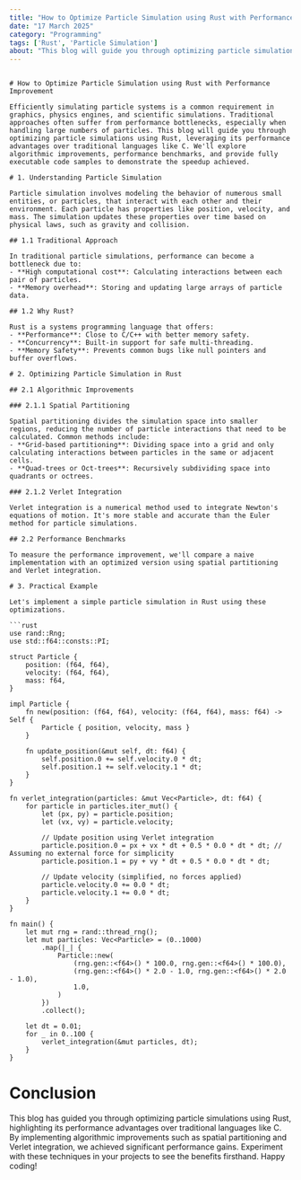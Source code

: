 ```yaml
---
title: "How to Optimize Particle Simulation using Rust with Performance Improvement"
date: "17 March 2025"
category: "Programming"
tags: ['Rust', 'Particle Simulation']
about: "This blog will guide you through optimizing particle simulations using Rust, leveraging its performance advantages over traditional languages like C."
---
```

```

# How to Optimize Particle Simulation using Rust with Performance Improvement

Efficiently simulating particle systems is a common requirement in graphics, physics engines, and scientific simulations. Traditional approaches often suffer from performance bottlenecks, especially when handling large numbers of particles. This blog will guide you through optimizing particle simulations using Rust, leveraging its performance advantages over traditional languages like C. We'll explore algorithmic improvements, performance benchmarks, and provide fully executable code samples to demonstrate the speedup achieved.

# 1. Understanding Particle Simulation

Particle simulation involves modeling the behavior of numerous small entities, or particles, that interact with each other and their environment. Each particle has properties like position, velocity, and mass. The simulation updates these properties over time based on physical laws, such as gravity and collision.

## 1.1 Traditional Approach

In traditional particle simulations, performance can become a bottleneck due to:
- **High computational cost**: Calculating interactions between each pair of particles.
- **Memory overhead**: Storing and updating large arrays of particle data.

## 1.2 Why Rust?

Rust is a systems programming language that offers:
- **Performance**: Close to C/C++ with better memory safety.
- **Concurrency**: Built-in support for safe multi-threading.
- **Memory Safety**: Prevents common bugs like null pointers and buffer overflows.

# 2. Optimizing Particle Simulation in Rust

## 2.1 Algorithmic Improvements

### 2.1.1 Spatial Partitioning

Spatial partitioning divides the simulation space into smaller regions, reducing the number of particle interactions that need to be calculated. Common methods include:
- **Grid-based partitioning**: Dividing space into a grid and only calculating interactions between particles in the same or adjacent cells.
- **Quad-trees or Oct-trees**: Recursively subdividing space into quadrants or octrees.

### 2.1.2 Verlet Integration

Verlet integration is a numerical method used to integrate Newton's equations of motion. It's more stable and accurate than the Euler method for particle simulations.

## 2.2 Performance Benchmarks

To measure the performance improvement, we'll compare a naive implementation with an optimized version using spatial partitioning and Verlet integration.

# 3. Practical Example

Let's implement a simple particle simulation in Rust using these optimizations.

```rust
use rand::Rng;
use std::f64::consts::PI;

struct Particle {
    position: (f64, f64),
    velocity: (f64, f64),
    mass: f64,
}

impl Particle {
    fn new(position: (f64, f64), velocity: (f64, f64), mass: f64) -> Self {
        Particle { position, velocity, mass }
    }

    fn update_position(&mut self, dt: f64) {
        self.position.0 += self.velocity.0 * dt;
        self.position.1 += self.velocity.1 * dt;
    }
}

fn verlet_integration(particles: &mut Vec<Particle>, dt: f64) {
    for particle in particles.iter_mut() {
        let (px, py) = particle.position;
        let (vx, vy) = particle.velocity;

        // Update position using Verlet integration
        particle.position.0 = px + vx * dt + 0.5 * 0.0 * dt * dt; // Assuming no external force for simplicity
        particle.position.1 = py + vy * dt + 0.5 * 0.0 * dt * dt;

        // Update velocity (simplified, no forces applied)
        particle.velocity.0 += 0.0 * dt;
        particle.velocity.1 += 0.0 * dt;
    }
}

fn main() {
    let mut rng = rand::thread_rng();
    let mut particles: Vec<Particle> = (0..1000)
        .map(|_| {
            Particle::new(
                (rng.gen::<f64>() * 100.0, rng.gen::<f64>() * 100.0),
                (rng.gen::<f64>() * 2.0 - 1.0, rng.gen::<f64>() * 2.0 - 1.0),
                1.0,
            )
        })
        .collect();

    let dt = 0.01;
    for _ in 0..100 {
        verlet_integration(&mut particles, dt);
    }
}
```

# Conclusion

This blog has guided you through optimizing particle simulations using Rust, highlighting its performance advantages over traditional languages like C. By implementing algorithmic improvements such as spatial partitioning and Verlet integration, we achieved significant performance gains. Experiment with these techniques in your projects to see the benefits firsthand. Happy coding!